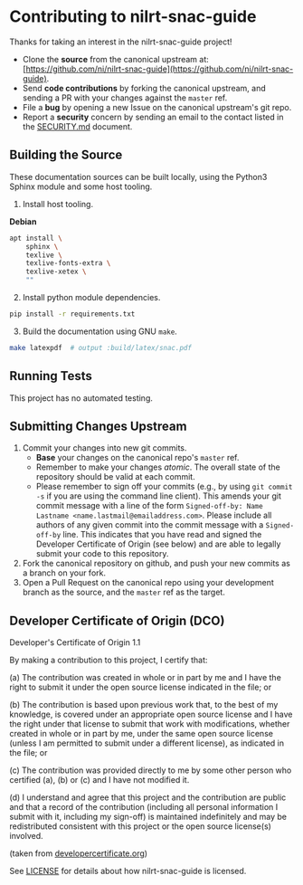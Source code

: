 # Contributing to nilrt-snac-guide

Thanks for taking an interest in the nilrt-snac-guide project!

* Clone the **source** from the canonical upstream at: [https://github.com/ni/nilrt-snac-guide](https://github.com/ni/nilrt-snac-guide).
* Send **code contributions** by forking the canonical upstream, and sending a PR with your changes against the `master` ref.
* File a **bug** by opening a new Issue on the canonical upstream's git repo.
* Report a **security** concern by sending an email to the contact listed in the [SECURITY.md](/dev/SECURITY.md) document.


## Building the Source

These documentation sources can be built locally, using the Python3 Sphinx module and some host tooling.

1. Install host tooling.

**Debian**
```bash
apt install \
	sphinx \
	texlive \
	texlive-fonts-extra \
	texlive-xetex \
	""
```

2. Install python module dependencies.

```bash
pip install -r requirements.txt
```

3. Build the documentation using GNU `make`.

```bash
make latexpdf  # output :build/latex/snac.pdf
```


## Running Tests

This project has no automated testing.


## Submitting Changes Upstream

1. Commit your changes into new git commits.
    * **Base** your changes on the canonical repo's `master` ref.
    * Remember to make your changes *atomic*. The overall state of the repository should be valid at each commit.
    * Please remember to sign off your commits (e.g., by using `git commit -s` if you are using the command line client). This amends your git commit message with a line of the form `Signed-off-by: Name Lastname <name.lastmail@emailaddress.com>`. Please include all authors of any given commit into the commit message with a `Signed-off-by` line. This indicates that you have read and signed the Developer Certificate of Origin (see below) and are able to legally submit your code to this repository.
2. Fork the canonical repository on github, and push your new commits as a branch on your fork.
3. Open a Pull Request on the canonical repo using your development branch as the source, and the `master` ref as the target.


## Developer Certificate of Origin (DCO)

   Developer's Certificate of Origin 1.1

   By making a contribution to this project, I certify that:

   (a) The contribution was created in whole or in part by me and I
       have the right to submit it under the open source license
       indicated in the file; or

   (b) The contribution is based upon previous work that, to the best
       of my knowledge, is covered under an appropriate open source
       license and I have the right under that license to submit that
       work with modifications, whether created in whole or in part
       by me, under the same open source license (unless I am
       permitted to submit under a different license), as indicated
       in the file; or

   (c) The contribution was provided directly to me by some other
       person who certified (a), (b) or (c) and I have not modified
       it.

   (d) I understand and agree that this project and the contribution
       are public and that a record of the contribution (including all
       personal information I submit with it, including my sign-off) is
       maintained indefinitely and may be redistributed consistent with
       this project or the open source license(s) involved.

(taken from [developercertificate.org](https://developercertificate.org/))

See [LICENSE](https://github.com/ni/nilrt-snac-guide/blob/main/LICENSE)
for details about how nilrt-snac-guide is licensed.
